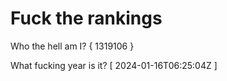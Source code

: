 # Fuck the rankings

Who the hell am I?
{ 1319106 }

What fucking year is it?
[ 2024-01-16T06:25:04Z ]
